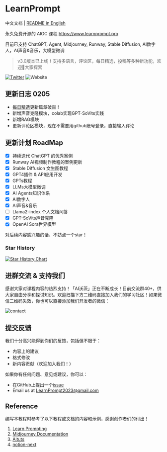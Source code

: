 # LearnPrompt

中文文档 | [README in English](./README_EN.md)

永久免费开源的 AIGC 课程 https://www.learnprompt.pro

目前已支持 ChatGPT, Agent, Midjourney, Runway, Stable Diffusion, AI数字人，AI声音&音乐，大模型微调

> v3.0版本已上线！支持多语言，评论区，每日精选，投稿等多种新功能，欢迎👏大家探索

[![Twitter](https://img.shields.io/twitter/url?label=Follow%20%40aiwarts&style=social&url=https%3A%2F%2Ftwitter.com%2Flearnprompting)](https://twitter.com/aiwarts?s=21&t=bh5DcWYZX2rSeis-DiWzvA)
![Website](https://img.shields.io/website?down_message=offline%20%3A%28&up_message=learnprompt.pro&url=https%3A%2F%2Flearnprompting.org)

## 更新日志 0205

- [每日精选](https://www.learnprompt.pro/article/Daily)更新篇章破百！
- 新增声音克隆模块，colab实现GPT-SoVits实践
- 新增RAG模块
- 更新评论区模块，现在不需要用github账号登录，直接输入评论

## 更新计划 RoadMap

- [X] 持续迭代 ChatGPT 的优秀案例
- [X] Runway AI视频制作教程的案例更新
- [X] Stable Diffusion 文生图教程
- [X] GPT4插件 & API应用开发
- [X] GPTs教程
- [X] LLMs大模型微调
- [X] AI Agents知识体系
- [X] AI数字人
- [X] AI声音&音乐
- [ ] Llama2-index 个人文档问答
- [X] GPT-SoVits声音克隆
- [X] OpenAI Sora世界模型

对后续内容感兴趣的话，不妨点一个star！

### Star History

[![Star History Chart](https://api.star-history.com/svg?repos=LearnPrompt/LearnPrompt&type=Date)](https://star-history.com/#LearnPrompt/LearnPrompt&Date)


## 进群交流 & 支持我们

感谢大家对课程内容的热烈支持！「AI沃茨」正在不断成长！目前交流群40+，供大家自由分享和探讨知识。欢迎扫描下方二维码直接加入我们的学习社区！如果微信二维码失效，你也可以直接添加我们开发者的微信：

![contact](public/scan.png)

## 提交反馈

我们十分高兴能得到你们的反馈，包括但不限于：

- 内容上的建议
- 格式修改
- 新内容贡献（欢迎加入我们！）

如果你有任何问题、意见或建议，你可以：
- 在GitHub上提出一个[issue](https://github.com/LearnPrompt/LearnPrompt/issues)
- Email us at [LearnPrompt2023@gmail.com](mailto:LearnPrompt2023@gmail.com)

## Reference

编写本教程时参考了以下教程或文档的内容和示例，感谢创作者们的付出！

1. [Learn Prompting](https://learnprompting.org/zh-Hans/)
2. [Midjourney Documentation](https://docs.midjourney.com/)
3. [Aituts](https://aituts.com/)
4. [notion-next](https://github.com/tangly1024/NotionNext)
